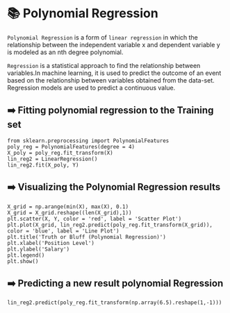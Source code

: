 # :books: Polynomial Regression

`Polynomial Regression` is a form of `linear regression` in which the relationship between the independent variable x and dependent variable y is modeled as an nth degree polynomial.

`Regression` is a statistical approach to find the relationship between variables.In machine learning, it is used to predict the outcome of an event based on the relationship between variables obtained from the data-set. Regression models are used to predict a continuous value.

## :arrow_right: Fitting polynomial regression to the Training set

```
from sklearn.preprocessing import PolynomialFeatures
poly_reg = PolynomialFeatures(degree = 4)
X_poly = poly_reg.fit_transform(X)
lin_reg2 = LinearRegression()
lin_reg2.fit(X_poly, Y)
```

## :arrow_right: Visualizing the Polynomial Regression results
```
X_grid = np.arange(min(X), max(X), 0.1)
X_grid = X_grid.reshape((len(X_grid),1))
plt.scatter(X, Y, color = 'red', label = 'Scatter Plot')
plt.plot(X_grid, lin_reg2.predict(poly_reg.fit_transform(X_grid)), color = 'blue', label = 'Line Plot')
plt.title('Truth or Bluff (Polynomial Regression)')
plt.xlabel('Position Level')
plt.ylabel('Salary')
plt.legend()
plt.show()
```

## :arrow_right: Predicting a new result polynomial Regression
```
lin_reg2.predict(poly_reg.fit_transform(np.array(6.5).reshape(1,-1)))
```
